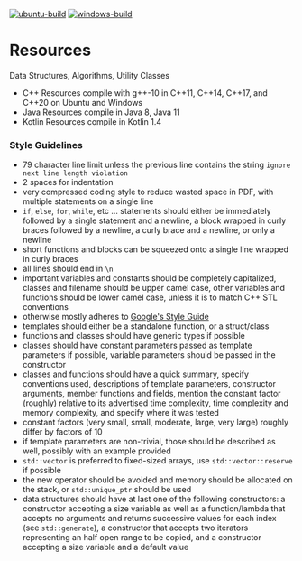 [![ubuntu-build](https://github.com/wesley-a-leung/Resources/actions/workflows/ubuntu-build.yml/badge.svg)](https://github.com/wesley-a-leung/Resources/actions/workflows/ubuntu-build.yml)
[![windows-build](https://github.com/wesley-a-leung/Resources/actions/workflows/windows-build.yml/badge.svg)](https://github.com/wesley-a-leung/Resources/actions/workflows/windows-build.yml)

# Resources
Data Structures, Algorithms, Utility Classes

- C++ Resources compile with g++-10 in C++11, C++14, C++17, and C++20 on Ubuntu
and Windows
- Java Resources compile in Java 8, Java 11  
- Kotlin Resources compile in Kotlin 1.4  

### Style Guidelines
- 79 character line limit unless the previous line contains the string
`ignore next line length violation`  
- 2 spaces for indentation  
- very compressed coding style to reduce wasted space in PDF, with multiple
statements on a single line  
- `if`, `else`, `for`, `while`, etc ... statements should either be immediately
followed by a single statement and a newline, a block wrapped in curly braces
followed by a newline, a curly brace and a newline, or only a newline
- short functions and blocks can be squeezed onto a single line wrapped in
curly braces
- all lines should end in `\n`
- important variables and constants should be completely capitalized,
classes and filename should be upper camel case, other variables and functions
should be lower camel case, unless it is to match C++ STL conventions
- otherwise mostly adheres to
[Google's Style Guide](https://google.github.io/styleguide/cppguide.html)
- templates should either be a standalone function, or a struct/class
- functions and classes should have generic types if possible
- classes should have constant parameters passed as template parameters if
possible, variable parameters should be passed in the constructor
- classes and functions should have a quick summary, specify conventions used,
descriptions of template parameters, constructor arguments, member functions
and fields, mention the constant factor (roughly) relative to its advertised
time complexity, time complexity and memory complexity, and specify where it
was tested
- constant factors (very small, small, moderate, large, very large) roughly
differ by factors of 10
- if template parameters are non-trivial, those should be described as well,
possibly with an example provided
- `std::vector` is preferred to fixed-sized arrays, use `std::vector::reserve`
if possible
- the new operator should be avoided and memory should be allocated on the
stack, or `std::unique_ptr` should be used
- data structures should have at last one of the following constructors:
a constructor accepting a size variable as well as a function/lambda that
accepts no arguments and returns successive values for each index (see
`std::generate`), a constructor that accepts two iterators representing an 
half open range to be copied, and a constructor accepting a size variable and a
default value
